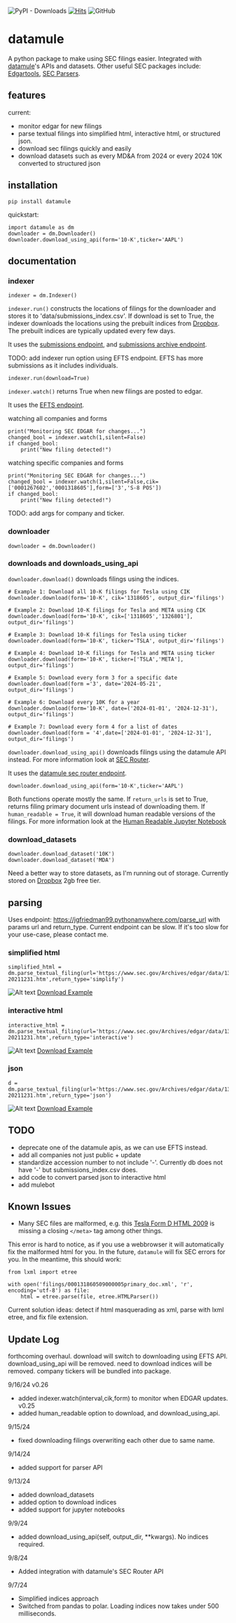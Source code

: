 ![PyPI - Downloads](https://img.shields.io/pypi/dm/datamule)
[![Hits](https://hits.seeyoufarm.com/api/count/incr/badge.svg?url=https%3A%2F%2Fgithub.com%2Fjohn-friedman%2Fdatamule-python&count_bg=%2379C83D&title_bg=%23555555&icon=&icon_color=%23E7E7E7&title=hits&edge_flat=false)](https://hits.seeyoufarm.com)
![GitHub](https://img.shields.io/github/stars/john-friedman/datamule-python)

# datamule
A python package to make using SEC filings easier. Integrated with [datamule](https://datamule.xyz/)'s APIs and datasets. Other useful SEC packages include:
[Edgartools](https://github.com/dgunning/edgartools), [SEC Parsers](https://github.com/john-friedman/SEC-Parsers).

## features
current:
* monitor edgar for new filings
* parse textual filings into simplified html, interactive html, or structured json.
* download sec filings quickly and easily
* download datasets such as every MD&A from 2024 or every 2024 10K converted to structured json


## installation
```
pip install datamule
```

quickstart:
```
import datamule as dm
downloader = dm.Downloader()
downloader.download_using_api(form='10-K',ticker='AAPL')
```

## documentation

### indexer

```
indexer = dm.Indexer()
```

`indexer.run()` constructs the locations of filings for the downloader and stores it to 'data/submissions_index.csv'. If download is set to True, the indexer downloads the locations using the prebuilt indices from [Dropbox](https://www.dropbox.com/scl/fo/jynojrpcyieyjfnpemahu/ABH9mAX9plfuAC8iVB_jjzk?rlkey=627rs7sed61vl7natwxon1vko&st=q3l17wgf&dl=0). The prebuilt indices are typically updated every few days.

It uses the [submissions endpoint](https://data.sec.gov/submissions/CIK0001318605.json), and [submissions archive endpoint](https://data.sec.gov/submissions/CIK0001318605-submissions-001.json).

TODO: add indexer run option using EFTS endpoint. EFTS has more submissions as it includes individuals.

```
indexer.run(download=True)
```

`indexer.watch()` returns True when new filings are posted to edgar. 

It uses the [EFTS endpoint](https://efts.sec.gov/LATEST/search-index?forms=-0&startdt=2024-09-16&enddt=2024-09-17&ciks=0001267602).

watching all companies and forms
```
print("Monitoring SEC EDGAR for changes...")
changed_bool = indexer.watch(1,silent=False)
if changed_bool:
    print("New filing detected!")
```

watching specific companies and forms
```
print("Monitoring SEC EDGAR for changes...")
changed_bool = indexer.watch(1,silent=False,cik=['0001267602','0001318605'],form=['3','S-8 POS'])
if changed_bool:
    print("New filing detected!")
```

TODO: add args for company and ticker.

### downloader

```
downloader = dm.Downloader()
```

### downloads and downloads_using_api 

`downloader.download()` downloads filings using the indices.

```
# Example 1: Download all 10-K filings for Tesla using CIK
downloader.download(form='10-K', cik='1318605', output_dir='filings')

# Example 2: Download 10-K filings for Tesla and META using CIK
downloader.download(form='10-K', cik=['1318605','1326801'], output_dir='filings')

# Example 3: Download 10-K filings for Tesla using ticker
downloader.download(form='10-K', ticker='TSLA', output_dir='filings')

# Example 4: Download 10-K filings for Tesla and META using ticker
downloader.download(form='10-K', ticker=['TSLA','META'], output_dir='filings')

# Example 5: Download every form 3 for a specific date
downloader.download(form ='3', date='2024-05-21', output_dir='filings')

# Example 6: Download every 10K for a year
downloader.download(form='10-K', date=('2024-01-01', '2024-12-31'), output_dir='filings')

# Example 7: Download every form 4 for a list of dates
downloader.download(form = '4',date=['2024-01-01', '2024-12-31'], output_dir='filings')
```

`downloader.download_using_api()` downloads filings using the datamule API instead. For more information look at [SEC Router](https://medium.com/@jgfriedman99/sec-router-05a2308b24ce).

It uses the [datamule sec router endpoint](https://api.datamule.xyz/submissions?date_range=2023-01-01,2023-12-31).

```
downloader.download_using_api(form='10-K',ticker='AAPL')
```

Both functions operate mostly the same. If `return_urls` is set to True, returns filing primary document urls instead of downloading them. If `human_readable = True`, it will download human readable versions of the filings. For more information look at the [Human Readable Jupyter Notebook](https://github.com/john-friedman/datamule-python/blob/main/examples/human_readable.ipynb)

### download_datasets
```
downloader.download_dataset('10K')
downloader.download_dataset('MDA')
```

Need a better way to store datasets, as I'm running out of storage. Currently stored on [Dropbox](https://www.dropbox.com/scl/fo/byxiish8jmdtj4zitxfjn/AAaiwwuyaYp_zRfFyqfBUS8?rlkey=sx7g5uxrz4dn35c593584ztds&st=yohhlwfx&dl=0) 2gb free tier.


## parsing
Uses endpoint: https://jgfriedman99.pythonanywhere.com/parse_url with params url and return_type. Current endpoint can be slow. If it's too slow for your use-case, please contact me.

### simplified html
```
simplified_html = dm.parse_textual_filing(url='https://www.sec.gov/Archives/edgar/data/1318605/000095017022000796/tsla-20211231.htm',return_type='simplify')
```
![Alt text](https://raw.githubusercontent.com/john-friedman/datamule-python/main/static/simplify.png "Optional title")
[Download Example](https://github.com/john-friedman/datamule-python/blob/main/static/appl_simplify.htm)


### interactive html
```
interactive_html = dm.parse_textual_filing(url='https://www.sec.gov/Archives/edgar/data/1318605/000095017022000796/tsla-20211231.htm',return_type='interactive')
```


![Alt text](https://raw.githubusercontent.com/john-friedman/datamule-python/main/static/interactive.png "Optional title")
[Download Example](https://github.com/john-friedman/datamule-python/blob/main/static/appl_interactive.htm)

### json
```
d = dm.parse_textual_filing(url='https://www.sec.gov/Archives/edgar/data/1318605/000095017022000796/tsla-20211231.htm',return_type='json')
```

![Alt text](https://raw.githubusercontent.com/john-friedman/datamule-python/main/static/json.png "Optional title")
[Download Example](https://github.com/john-friedman/datamule-python/blob/main/static/appl_json.json)


## TODO
* deprecate one of the datamule apis, as we can use EFTS instead.
* add all companies not just public + update
* standardize accession number to not include '-'. Currently db does not have '-' but submissions_index.csv does.
* add code to convert parsed json to interactive html
* add mulebot

## Known Issues
* Many SEC files are malformed, e.g. this [Tesla Form D HTML 2009](https://www.sec.gov/Archives/edgar/data/1318605/000131860509000004/xslFormDX01/primary_doc.xml) is missing a closing `</meta>` tag among other things.

This error is hard to notice, as if you use a webbrowser it will automatically fix the malformed html for you. In the future, `datamule` will fix SEC errors for you. In the meantime, this should work:
```
from lxml import etree

with open('filings/000131860509000005primary_doc.xml', 'r', encoding='utf-8') as file:
    html = etree.parse(file, etree.HTMLParser())
```

Current solution ideas: detect if html masquerading as xml, parse with lxml etree, and fix file extension.


## Update Log
forthcoming overhaul. download will switch to downloading using EFTS API. download_using_api will be removed. need to download indices will be removed. company tickers will be bundled into package.


9/16/24
v0.26
* added indexer.watch(interval,cik,form) to monitor when EDGAR updates.
v0.25
* added human_readable option to download, and download_using_api.

9/15/24
* fixed downloading filings overwriting each other due to same name.

9/14/24
* added support for parser API

9/13/24
* added download_datasets
* added option to download indices
* added support for jupyter notebooks

9/9/24
* added download_using_api(self, output_dir, **kwargs). No indices required.

9/8/24
* Added integration with datamule's SEC Router API

9/7/24
* Simplified indices approach
* Switched from pandas to polar. Loading indices now takes under 500 milliseconds.
